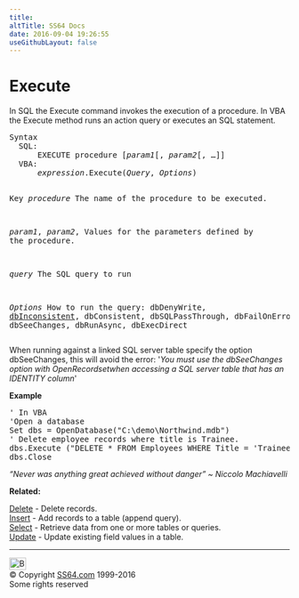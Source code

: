 ```yaml
---
title:
altTitle: SS64 Docs
date: 2016-09-04 19:26:55
useGithubLayout: false
---
```

<!-- #BeginLibraryItem "/Library/head_access.lbi" --><!-- #EndLibraryItem --><h1>Execute</h1>
<p>  In SQL the Execute command invokes the execution of a procedure. In VBA the Execute method runs an action query or executes an SQL statement.</p>
<pre>Syntax
  SQL:
      EXECUTE procedure [<i>param1</i>[, <i>param2</i>[, …]]
  VBA:
      <i>expression</i>.Execute(<i>Query</i>, <i>Options</i>)

Key
   <i>procedure</i>         The name of the procedure to be executed.

   <i>param1</i>, <i>param2</i>,   Values for the parameters defined by the procedure.

   <i>query</i>             The SQL query to run

   <i>Options</i>           How to run the query:
                     dbDenyWrite, <u>dbInconsistent</u>, dbConsistent,
                     dbSQLPassThrough, dbFailOnError, dbSeeChanges,
                     dbRunAsync, dbExecDirect
</pre>
<p>When running against a linked SQL server table specify the option dbSeeChanges, this will avoid the error: '<i>You must use the dbSeeChanges option with OpenRecordsetwhen accessing a SQL server table that has an IDENTITY column</i>' </p>
<p><b>Example</b></p>
<pre><span class="body">' In VBA</span>
'Open a database
Set dbs = OpenDatabase("C:\demo\Northwind.mdb")
' Delete employee records where title is Trainee.
dbs.Execute ("DELETE * FROM Employees WHERE Title = 'Trainee';" , dbFailOnError Or dbSeeChanges)
dbs.Close </pre>
<p class="quote"><i>“Never was anything great achieved without danger” ~ Niccolo Machiavelli</i></p>
<p><b>Related:</b></p>
<p><a href="delete.html">Delete</a> - Delete records.<br>
<a href="insert.html">Insert</a> - Add records to a table (append query).<br>
<a href="select.html">Select</a> - Retrieve data from one or more tables or queries.<br>
<a href="update.html">Update</a> - Update existing field values in a table.</p><!-- #BeginLibraryItem "/Library/foot_access.lbi" --><p>
<!-- access -->

<hr>
<div id="bl" class="footer"><a href="execute.html#"><img src="../images/top.png" width="30" height="22" alt="Back to the Top"></a></div>
<div id="br" class="footer, tagline">© Copyright <a href="http://ss64.com/">SS64.com</a> 1999-2016<br>
Some rights reserved</div><!-- #EndLibraryItem -->

